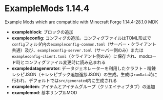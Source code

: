 # ExampleMods 1.14.4

Example Mods which are compatible with Minecraft Forge 1.14.4-28.1.0 MDK

- **exampleblock**: ブロックの追加
- **exampleconfig**: コンフィグの追加。コンフィグファイルはTOML形式で`config`フォルダ内の`exampleconfig-common.toml`（サーバー・クライアント共通）及び、`exampleconfig-server.toml`（サーバー側のみ）または`exampleconfig-client.toml`（クライアント側のみ）に保存され、modロード時とコンフィグファイル変更時に読み込まれる
- **exampledatagenerator**: データジェネレーターを利用したクラフト・精錬レシピJSON（＋レシピブック追加進捗JSON）の生成。生成は`runData`時に行われ、デフォルトでは`src/generated`内に生成される
- **exampleitem**: アイテムとアイテムグループ（クリエイティブタブ）の追加
- **examplemod**: 基本サンプルMOD
